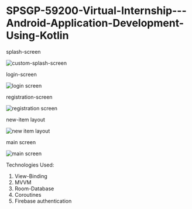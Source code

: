 # SPSGP-59200-Virtual-Internship---Android-Application-Development-Using-Kotlin

splash-screen



![custom-splash-screen](https://user-images.githubusercontent.com/60892009/190709299-d71d1a92-682f-4c4c-8a5a-a9241cff3c9d.gif)





login-screen



![login screen](https://user-images.githubusercontent.com/60892009/190709883-60a883a7-a2a1-4214-963d-42c59f18a459.jpeg)




registration-screen



![registration screen](https://user-images.githubusercontent.com/60892009/190709906-60dd3cae-6334-470b-8dbd-5cd1911811f6.jpeg)






new-item layout





![new item layout](https://user-images.githubusercontent.com/60892009/190709921-0910b9f2-84ca-4311-97f8-5c3aeb98ea07.jpeg)



main screen






![main screen](https://user-images.githubusercontent.com/60892009/190709924-99c71ea8-084b-4d92-b968-c28fe86d18a7.jpeg)






Technologies Used:
1) View-Binding
2) MVVM
3) Room-Database
4) Coroutines
5) Firebase authentication








